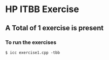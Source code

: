 # HP ITBB Exercise
## A Total of 1 exercise is present
### To run the exercises
`$ icc exercise1.cpp -tbb`